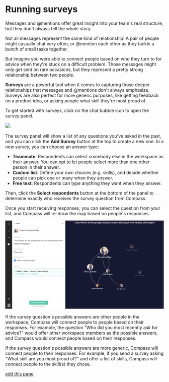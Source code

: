 # Running surveys

Messages and @mentions offer great insight into your team's real structure, but they don't always tell the whole story.

Not all messages represent the same kind of relationship! A pair of people might casually chat very often, or @mention each other as they tackle a bunch of small tasks together.

But imagine you were able to connect people based on who they turn to for advice when they're stuck on a difficult problem. Those messages might only get sent on rare occasions, but they represent a pretty strong relationship between two people.

**Surveys** are a powerful tool when it comes to capturing those deeper relationships that messages and @mentions don't always emphasize. Surveys are also perfect for more generic purposes, like getting feedback on a product idea, or asking people what skill they're most proud of.

To get started with surveys, click on the chat bubble icon <i class="fa fa-comment">  </i> to open the survey panel.

![](/images/survey-panel.png)

The survey panel will show a list of any questions you've asked in the past, and you can click the **Add Survey** button at the top to create a new one. In a new survey, you can choose an answer type:
- **Teammate**: Respondents can select somebody else in the workspace as their answer. You can opt to let people select more than one other person in their answer.
- **Custom list**: Define your own choices (e.g. skills), and decide whether people can pick one or many when they answer.
- **Free text**: Respondents can type anything they want when they answer.

Then, click the **Select respondents** button at the bottom of the panel to determine exactly who receives the survey question from Compass.

Once you start receiving responses, you can select the question from your list, and Compass will re-draw the map based on people's responses.

![](/images/map-surveys.png)

If the survey question's possible answers are other people in the workspace, Compass will connect people to people based on their responses. For example, the question "Who did you most recently ask for advice?" would offer other workspace members as the possible answers, and Compass would connect people based on their responses.

If the survey question's possible answers are more generic, Compass will connect people to their responses. For example, if you send a survey asking "What skill are you most proud of?" and offer a list of skills, Compass will connect people to the skill(s) they chose.



<span class="edit-link"><a href="https://github.com/kumu/compass-docs/blob/master/guides/running-surveys.md" target="_blank"><i class="fa fa-github"></i> edit this page</a></span>
